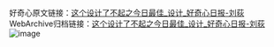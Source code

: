 好奇心原文链接：[这个设计了不起之今日最佳_设计_好奇心日报-刘荻](https://www.qdaily.com/articles/1627.html)
WebArchive归档链接：[这个设计了不起之今日最佳_设计_好奇心日报-刘荻](http://web.archive.org/web/20190623145947/https://www.qdaily.com/articles/1627.html)
![image](http://ww3.sinaimg.cn/large/007d5XDply1g3v4i2y6gyj30u08bb1kx)